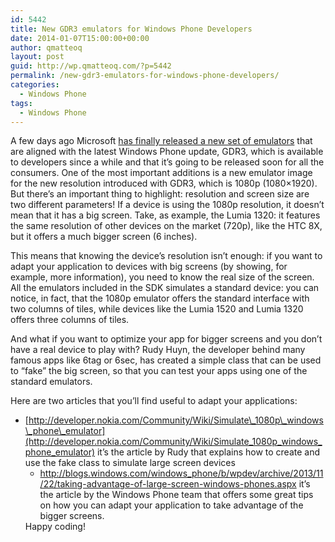 ```yaml
---
id: 5442
title: New GDR3 emulators for Windows Phone Developers
date: 2014-01-07T15:00:00+00:00
author: qmatteoq
layout: post
guid: http://wp.qmatteoq.com/?p=5442
permalink: /new-gdr3-emulators-for-windows-phone-developers/
categories:
  - Windows Phone
tags:
  - Windows Phone
---
```

A few days ago Microsoft <a href="http://blogs.windows.com/windows_phone/b/wpdev/archive/2014/01/02/new-emulators-available-for-windows-phone-8-0-updates-2-and-3.aspx" target="_blank">has finally released a new set of emulators</a> that are aligned with the latest Windows Phone update, GDR3, which is available to developers since a while and that it’s going to be released soon for all the consumers. One of the most important additions is a new emulator image for the new resolution introduced with GDR3, which is 1080p (1080&#215;1920). But there’s an important thing to highlight: resolution and screen size are two different parameters! If a device is using the 1080p resolution, it doesn’t mean that it has a big screen. Take, as example, the Lumia 1320: it features the same resolution of other devices on the market (720p), like the HTC 8X, but it offers a much bigger screen (6 inches).

This means that knowing the device’s resolution isn’t enough: if you want to adapt your application to devices with big screens (by showing, for example, more information), you need to know the real size of the screen. All the emulators included in the SDK simulates a standard device: you can notice, in fact, that the 1080p emulator offers the standard interface with two columns of tiles, while devices like the Lumia 1520 and Lumia 1320 offers three columns of tiles.

And what if you want to optimize your app for bigger screens and you don’t have a real device to play with? Rudy Huyn, the developer behind many famous apps like 6tag or 6sec, has created a simple class that can be used to “fake” the big screen, so that you can test your apps using one of the standard emulators.

Here are two articles that you’ll find useful to adapt your applications:

  * [http://developer.nokia.com/Community/Wiki/Simulate\_1080p\_windows\_phone\_emulator](http://developer.nokia.com/Community/Wiki/Simulate_1080p_windows_phone_emulator) it’s the article by Rudy that explains how to create and use the fake class to simulate large screen devices 
      * <http://blogs.windows.com/windows_phone/b/wpdev/archive/2013/11/22/taking-advantage-of-large-screen-windows-phones.aspx> it’s the article by the Windows Phone team that offers some great tips on how you can adapt your application to take advantage of the bigger screens.</ul> 
    Happy coding!